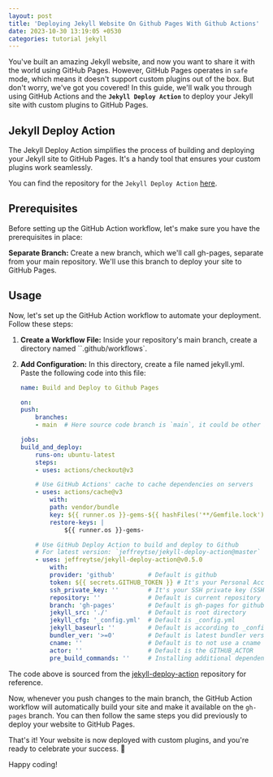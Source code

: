 ```yaml
---
layout: post
title: 'Deploying Jekyll Website On Github Pages With Github Actions'
date: 2023-10-30 13:19:05 +0530
categories: tutorial jekyll
---
```


You've built an amazing Jekyll website, and now you want to share it with the world using GitHub Pages. However, GitHub Pages operates in `safe` mode, which means it doesn't support custom plugins out of the box. But don't worry, we've got you covered! In this guide, we'll walk you through using GitHub Actions and the **`Jekyll Deploy Action`** to deploy your Jekyll site with custom plugins to GitHub Pages.

## Jekyll Deploy Action

The Jekyll Deploy Action simplifies the process of building and deploying your Jekyll site to GitHub Pages. It's a handy tool that ensures your custom plugins work seamlessly.

You can find the repository for the `Jekyll Deploy Action` [here](https://github.com/jeffreytse/jekyll-deploy-action).

## Prerequisites

Before setting up the GitHub Action workflow, let's make sure you have the prerequisites in place:

**Separate Branch:** Create a new branch, which we'll call gh-pages, separate from your main repository. We'll use this branch to deploy your site to GitHub Pages.

## Usage

Now, let's set up the GitHub Action workflow to automate your deployment. Follow these steps:

1. **Create a Workflow File:** Inside your repository's main branch, create a directory named ``.github/workflows`.

2. **Add Configuration:** In this directory, create a file named jekyll.yml. Paste the following code into this file:

    ```yaml
    name: Build and Deploy to Github Pages

    on:
    push:
        branches:
        - main  # Here source code branch is `main`, it could be other branch

    jobs:
    build_and_deploy:
        runs-on: ubuntu-latest
        steps:
        - uses: actions/checkout@v3

        # Use GitHub Actions' cache to cache dependencies on servers
        - uses: actions/cache@v3
            with:
            path: vendor/bundle
            key: ${{ runner.os }}-gems-${{ hashFiles('**/Gemfile.lock') }}
            restore-keys: |
                ${{ runner.os }}-gems-

        # Use GitHub Deploy Action to build and deploy to Github
        # For latest version: `jeffreytse/jekyll-deploy-action@master`
        - uses: jeffreytse/jekyll-deploy-action@v0.5.0
            with:
            provider: 'github'         # Default is github
            token: ${{ secrets.GITHUB_TOKEN }} # It's your Personal Access Token(PAT)
            ssh_private_key: ''        # It's your SSH private key (SSH approach)
            repository: ''             # Default is current repository
            branch: 'gh-pages'         # Default is gh-pages for github provider
            jekyll_src: './'           # Default is root directory
            jekyll_cfg: '_config.yml'  # Default is _config.yml
            jekyll_baseurl: ''         # Default is according to _config.yml
            bundler_ver: '>=0'         # Default is latest bundler version
            cname: ''                  # Default is to not use a cname
            actor: ''                  # Default is the GITHUB_ACTOR
            pre_build_commands: ''     # Installing additional dependencies (Arch Linux)
    ```

The code above is sourced from the [jekyll-deploy-action](https://github.com/jeffreytse/jekyll-deploy-action) repository for reference.

Now, whenever you push changes to the main branch, the GitHub Action workflow will automatically build your site and make it available on the `gh-pages` branch. You can then follow the same steps you did previously to deploy your website to GitHub Pages.

That's it! Your website is now deployed with custom plugins, and you're ready to celebrate your success. 🎉

Happy coding!
